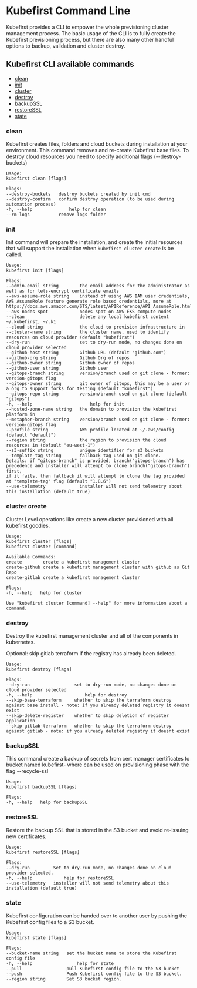 # Kubefirst Command Line

Kubefirst provides a CLI to empower the whole previsioning cluster management process. The basic usage of the CLI is to
fully create the Kubefirst previsioning process, but there are also many other handful options to backup, validation and
cluster destroy.

## Kubefirst CLI available commands

- [clean](#clean)
- [init](#init)
- [cluster](#cluster-create)
- [destroy](#destroy)
- [backupSSL](#backupssl)
- [restoreSSL](#restoressl)
- [state](#state)

### clean

Kubefirst creates files, folders and cloud buckets during installation at your environment. This command removes and
re-create Kubefirst base files. To destroy cloud resources you need to specify additional flags (--destroy-buckets)

```
Usage:
kubefirst clean [flags]

Flags:
--destroy-buckets   destroy buckets created by init cmd
--destroy-confirm   confirm destroy operation (to be used during automation process)
-h, --help              help for clean
--rm-logs           remove logs folder
```

### init

Init command will prepare the installation, and create the initial resources that will support the installation when 
`kubefirst cluster create` is be called.

```
Usage:
kubefirst init [flags]

Flags:
--admin-email string        the email address for the administrator as well as for lets-encrypt certificate emails
--aws-assume-role string    instead of using AWS IAM user credentials, AWS AssumeRole feature generate role based credentials, more at https://docs.aws.amazon.com/STS/latest/APIReference/API_AssumeRole.html
--aws-nodes-spot            nodes spot on AWS EKS compute nodes
--clean                     delete any local kubefirst content ~/.kubefirst, ~/.k1
--cloud string              the cloud to provision infrastructure in
--cluster-name string       the cluster name, used to identify resources on cloud provider (default "kubefirst")
--dry-run                   set to dry-run mode, no changes done on cloud provider selected
--github-host string        Github URL (default "github.com")
--github-org string         Github Org of repos
--github-owner string       Github owner of repos
--github-user string        Github user
--gitops-branch string      version/branch used on git clone - former: version-gitops flag
--gitops-owner string       git owner of gitops, this may be a user or a org to support forks for testing (default "kubefirst")
--gitops-repo string        version/branch used on git clone (default "gitops")
-h, --help                      help for init
--hosted-zone-name string   the domain to provision the kubefirst platform in
--metaphor-branch string    version/branch used on git clone - former: version-gitops flag
--profile string            AWS profile located at ~/.aws/config (default "default")
--region string             the region to provision the cloud resources in (default "eu-west-1")
--s3-suffix string          unique identifier for s3 buckets
--template-tag string       fallback tag used on git clone.
Details: if "gitops-branch" is provided, branch("gitops-branch") has precedence and installer will attempt to clone branch("gitops-branch") first,
if it fails, then fallback it will attempt to clone the tag provided at "template-tag" flag (default "1.8.6")
--use-telemetry             installer will not send telemetry about this installation (default true)
```

### cluster create

Cluster Level operations like create a new cluster provisioned with all kubefirst goodies.

```
Usage:
kubefirst cluster [flags]
kubefirst cluster [command]

Available Commands:
create        create a kubefirst management cluster
create-github create a kubefirst management cluster with github as Git Repo
create-gitlab create a kubefirst management cluster

Flags:
-h, --help   help for cluster

Use "kubefirst cluster [command] --help" for more information about a command.
```

### destroy

Destroy the kubefirst management cluster and all of the components in kubernetes.

Optional: skip gitlab terraform if the registry has already been deleted.

```
Usage:
kubefirst destroy [flags]

Flags:
--dry-run                 set to dry-run mode, no changes done on cloud provider selected
-h, --help                    help for destroy
--skip-base-terraform     whether to skip the terraform destroy against base install - note: if you already deleted registry it doesnt exist
--skip-delete-register    whether to skip deletion of register application
--skip-gitlab-terraform   whether to skip the terraform destroy against gitlab - note: if you already deleted registry it doesnt exist
```

### backupSSL
This command create a backup of secrets from cert manager certificates to bucket named kubefirst-<DOMAIN> where can be 
used on provisioning phase with the flag --recycle-ssl

```
Usage:
kubefirst backupSSL [flags]

Flags:
-h, --help   help for backupSSL
```

### restoreSSL

Restore the backup SSL that is stored in the S3 bucket and avoid re-issuing new certificates.

```
Usage:
kubefirst restoreSSL [flags]

Flags:
--dry-run         Set to dry-run mode, no changes done on cloud provider selected.
-h, --help            help for restoreSSL
--use-telemetry   installer will not send telemetry about this installation (default true)
```

### state

Kubefirst configuration can be handed over to another user by pushing the Kubefirst config files to a S3 bucket.

```
Usage:
kubefirst state [flags]

Flags:
--bucket-name string   set the bucket name to store the Kubefirst config file
-h, --help                 help for state
--pull                 pull Kubefirst config file to the S3 bucket
--push                 Push Kubefirst config file to the S3 bucket.
--region string        Set S3 bucket region.
```

